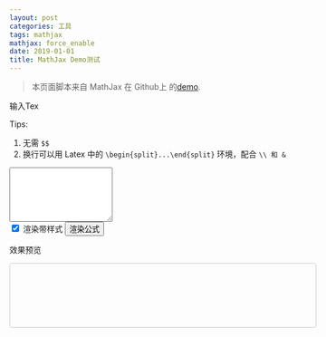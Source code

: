 ```yaml
---
layout: post
categories: 工具
tags: mathjax
mathjax: force_enable
date: 2019-01-01
title: MathJax Demo测试
---
```


<blockquote>
本页面脚本来自 MathJax 在 Github上 的<a href="https://github.com/mathjax/MathJax-demos-web/blob/master/input-tex2chtml.html.md">demo</a>.
</blockquote>

<p>输入Tex</p>

Tips: 

1. 无需 `$$`
2. 换行可以用 Latex 中的 `\begin{split}...\end{split}` 环境，配合 `\\ 和 &`

<div class="row form-group">
  <div class="col-md-12">
    <textarea id="MathInput" class="form-control" rows="6">
    </textarea>
  </div>
</div>


<div class="row form-group">
  <div class="col-md-4 col-md-offset-8 text-right" >
    <input type="checkbox" id="DisplayStyle" checked> <label for="display">渲染带样式</label>
    <button type="button" id="MathRender" class="btn btn-primary">渲染公式</button>
  </div>
</div>

<p>效果预览</p>

<div id="MathShow" style="min-height:100px ; width : 100% ; margin : auto ; border:1px solid #ccc ;border-radius: 4px ; padding: 6px 18px;"></div>

<script>
  function convert() {
    //
    //  Get the TeX input
    //
    var input = document.getElementById("MathInput").value.trim();
    //
    //  Disable the display and render buttons until MathJax is done
    //
    var display = document.getElementById("DisplayStyle");
    var button = document.getElementById("MathRender");
    button.disabled = display.disabled = true;
    //
    //  Clear the old output
    //
    output = document.getElementById('MathShow');
    output.innerHTML = '';
    //
    //  Reset the tex labels (and automatic equation numbers, though there aren't any here).
    //  Get the conversion options (metrics and display settings)
    //  Convert the input to CommonHTML output and use a promise to wait for it to be ready
    //    (in case an extension needs to be loaded dynamically).
    //
    MathJax.texReset();
    var options = MathJax.getMetricsFor(output);
    options.display = display.checked;
    MathJax.tex2chtmlPromise(input, options).then(function (node) {
      //
      //  The promise returns the typeset node, which we add to the output
      //  Then update the document to include the adjusted CSS for the
      //    content of the new equation.
      //
      output.appendChild(node);
      MathJax.startup.document.clear();
      MathJax.startup.document.updateDocument();
    }).catch(function (err) {
      //
      //  If there was an error, put the message into the output instead
      //
      output.appendChild(document.createElement('pre')).appendChild(document.createTextNode(err.message));
    }).then(function () {
      //
      //  Error or not, re-enable the display and render buttons
      //
      button.disabled = display.disabled = false;
    });
  }

  var button = document.getElementById("MathRender");
  button.onclick = function() { convert(); };

</script>
